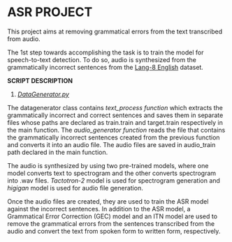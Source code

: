 # ASR PROJECT

This project aims at removing grammatical errors from the text transcribed from audio.

The 1st step towards accomplishing the task is to train the model for speech-to-text detection. To do so, audio is synthesized from the grammatically incorrect sentences from the [Lang-8 English](https://sites.google.com/site/naistlang8corpora/) dataset.

**SCRIPT DESCRIPTION**

1. _[DataGenerator.py](DataGenerator.py)_

The datagenerator class contains _text_process function_ which extracts the grammatically incorrect and correct sentences and saves them in separate files whose paths are declared as train.train and target.train respectively in the main function. 
The _audio_generator function_ reads the file that contains the grammatically incorrect sentences created from the previous function and converts it into an audio file. The audio files are saved in audio_train path declared in the main function.

The audio is synthesized by using two pre-trained models, where one model converts text to spectrogram and the other converts spectrogram into .wav files. _Tactotron-2_ model is used for spectrogram generation and _higigan_ model is used for audio file generation.

Once the audio files are created, they are used to train the ASR model against the incorrect sentences. In addition to the ASR model, a Grammatical Error Correction (GEC) model and an ITN model are used to remove the grammatical errors from the sentences transcribed from the audio and convert the text from spoken form to written form, respectively.
